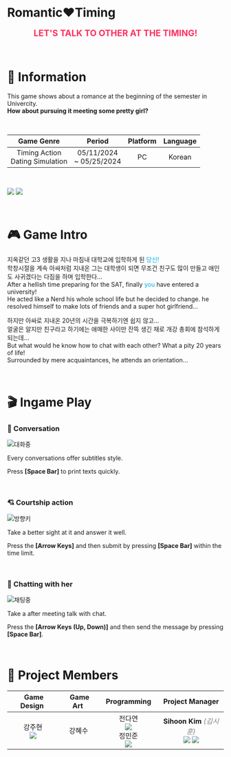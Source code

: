 # Romantic❤️Timing

<div style="text-align: center; font-size:20px; color:#FF3060;">
  <b>LET'S TALK TO OTHER AT THE TIMING!</b>
</div>
<br>

<br>

# 📑 Information

This game shows about a romance at the beginning of the semester in Univercity.<br>
**How about pursuing it meeting some pretty girl?**

<br>

<d style="font-size:18px">

|Game Genre|Period|Platform|Language
|:-:|:-:|:-:|:-:|
|Timing Action<br>Dating Simulation|05/11/2024 <br>~ 05/25/2024|PC|Korean|

</d>


<br>

<img src="https://img.shields.io/badge/Unity-FFFFFF?style=flat&logo=unity&logoColor=black"/> <img src="https://img.shields.io/badge/-C%23-5030D0?style=flat&logo=C%23&logoColor=white">

<br>

# 🎮 Game Intro
지옥같던 고3 생활을 지나 마침내 대학교에 입학하게 된 <span style="color:#00B0F0">당신!</span><br>
학창시절을 계속 아싸처럼 지내온 그는 대학생이 되면 무조건 친구도 많이 만들고 애인도 사귀겠다는 다짐을 하며 입학한다...<br/>
After a hellish time preparing for the SAT, finally <span style="color:#00B0F0">you</span> have entered a university!<br/>
He acted like a Nerd his whole school life but he decided to change. he resolved himself to make lots of friends and a super hot girlfriend...


하지만 아싸로 지내온 20년의 시간을 극복하기엔 쉽지 않고...<br>
얼굴은 알지만 친구라고 하기에는 애매한 사이만 잔뜩 생긴 채로 개강 총회에 참석하게 되는데...<br/>
But what would he know how to chat with each other? What a pity 20 years of life!<br/>
Surrounded by mere acquaintances, he attends an orientation...

<br/>

# 🎬 Ingame Play

### 💬 Conversation

![대화중](https://github.com/TeamCadence/Romantic-Timing/blob/image/image/conversation.gif?raw=true)

Every conversations offer subtitles style.

Press **[Space Bar]** to print texts quickly.

<br/>

### 💘 Courtship action

![방향키](https://github.com/TeamCadence/Romantic-Timing/blob/image/image/play.gif?raw=true)

Take a better sight at it and answer it well.

Press the **[Arrow Keys]** and then submit by pressing **[Space Bar]** within the time limit.

<br/>

### 📱 Chatting with her

![채팅중](https://github.com/TeamCadence/Romantic-Timing/blob/image/image/chat.gif?raw=true)

Take a after meeting talk with chat.

Press the **[Arrow Keys (Up, Down)]** and then send the message by pressing **[Space Bar]**.

<br>

# 👥 Project Members

<d style="font-size:18px">

|&nbsp;Game Design&nbsp;|&nbsp;Game Art&nbsp;|&nbsp;&nbsp;Programming&nbsp;&nbsp;|Project Manager|
|:-:|:-:|:-:|:-:|
|강주현<br><d style="font-size:17px">[<img src="https://img.shields.io/badge/Github-202020?style=flat&logo=github&logoColor=white"/>](https://github.com/curseyouS2)|강혜수|전다연<br><d style="font-size:17px">[<img src="https://img.shields.io/badge/Github-202020?style=flat&logo=github&logoColor=white"/>](https://github.com/wjsekdus)</d><br>정민준<br><d style="font-size:17px">[<img src="https://img.shields.io/badge/Github-202020?style=flat&logo=github&logoColor=white"/>](https://github.com/SystemMessage)</d>|**Sihoon Kim** <i style="color:gray">(김시훈)</i><br><d style="font-size:17px">[<img src="https://img.shields.io/badge/Mail-2070AA?style=flat&logo=Gmail&logoColor=white"/>](mailto:kimsihoon@proton.me) [<img src="https://img.shields.io/badge/Github-202020?style=flat&logo=github&logoColor=white"/>](https://github.com/TheHyperPay)</d>|

</d>
